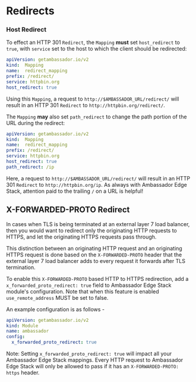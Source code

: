 # Redirects

### Host Redirect

To effect an HTTP 301 `Redirect`, the `Mapping` **must** set `host_redirect` to `true`, with `service` set to the host to which the client should be redirected:

```yaml
apiVersion: getambassador.io/v2
kind:  Mapping
name:  redirect_mapping
prefix: /redirect/
service: httpbin.org
host_redirect: true
```

Using this `Mapping`, a request to `http://$AMBASSADOR_URL/redirect/` will result in an HTTP 301 `Redirect` to `http://httpbin.org/redirect/`.

The `Mapping` **may** also set `path_redirect` to change the path portion of the URL during the redirect:

```yaml
apiVersion: getambassador.io/v2
kind:  Mapping
name:  redirect_mapping
prefix: /redirect/
service: httpbin.org
host_redirect: true
path_redirect: /ip
```

Here, a request to `http://$AMBASSADOR_URL/redirect/` will result in an HTTP 301 `Redirect` to `http://httpbin.org/ip`. As always with Ambassador Edge Stack, attention paid to the trailing `/` on a URL is helpful!

## X-FORWARDED-PROTO Redirect

In cases when TLS is being terminated at an external layer 7 load balancer, then you would want to redirect only the originating HTTP requests to HTTPS, and let the originating HTTPS requests pass through.

This distinction between an originating HTTP request and an originating HTTPS request is done based on the `X-FORWARDED-PROTO` header that the external layer 7 load balancer adds to every request it forwards after TLS termination.

To enable this `X-FORWARDED-PROTO` based HTTP to HTTPS redirection, add a `x_forwarded_proto_redirect: true` field to Ambassador Edge Stack module's configuration. Note that when this feature is enabled `use_remote_address` MUST be set to false.

An example configuration is as follows -

```yaml
apiVersion: getambassador.io/v2
kind: Module
name: ambassador
config:
  x_forwarded_proto_redirect: true
```

Note: Setting `x_forwarded_proto_redirect: true` will impact all your Ambassador Edge Stack mappings. Every HTTP request to Ambassador Edge Stack will only be allowed to pass if it has an `X-FORWARDED-PROTO: https` header.


